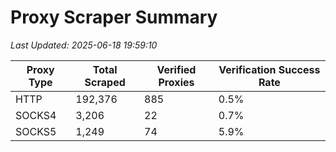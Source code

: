 # Proxy Scraper Summary

_Last Updated: 2025-06-18 19:59:10_

| Proxy Type | Total Scraped | Verified Proxies | Verification Success Rate |
|------------|--------------|------------------|--------------------------|
| HTTP | 192,376 | 885 | 0.5% |
| SOCKS4 | 3,206 | 22 | 0.7% |
| SOCKS5 | 1,249 | 74 | 5.9% |
